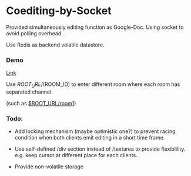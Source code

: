 # Coediting-by-Socket

Provided simultaneously editing function as Google-Doc. Using socket to avoid polling overhead.

Use Redis as backend volatile datastore.

### Demo

[Link](https://shielded-scrubland-76433.herokuapp.com/)

Use $ROOT_URL/($ROOM_ID) to enter different room where each room has separated channel.

(such as [$ROOT_URL/room1](https://shielded-scrubland-76433.herokuapp.com/room1))

### Todo:

- Add locking mechanism (maybe optimistic one?) to prevent racing condition when both clients emit editing in a short time frame.

- Use self-defined /div section instead of /textarea to provide flexiblility. e.g. keep cursor at different place for each clients.

- Provide non-volatile storage
